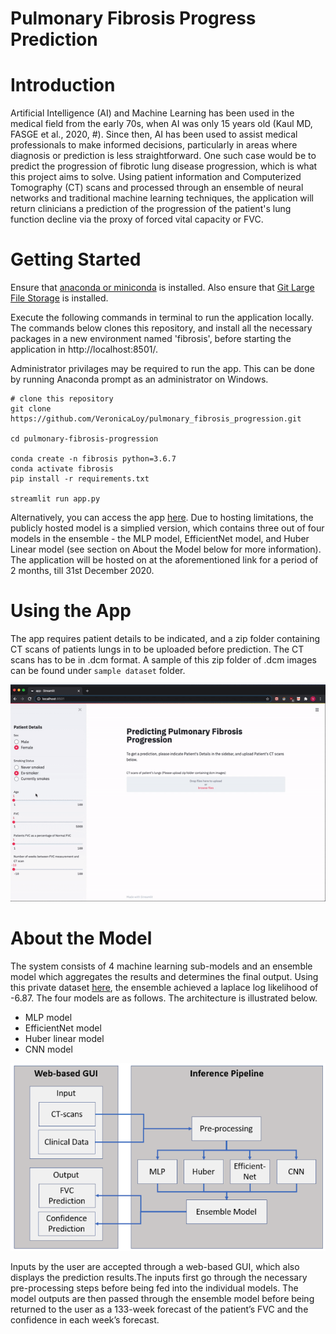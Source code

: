 # Pulmonary Fibrosis Progress Prediction

# Introduction

Artificial Intelligence (AI) and Machine Learning has been used in the medical field from the early 70s, when AI was only 15 years old (Kaul MD, FASGE et al., 2020, #). Since then, AI has been used to assist medical professionals to make informed decisions, particularly in areas where diagnosis or prediction is less straightforward. One such case would be to predict the progression of fibrotic lung disease progression, which is what this project aims to solve. Using patient information and Computerized Tomography (CT) scans and processed through an ensemble of neural networks and traditional machine learning techniques, the application will return clinicians a prediction of the progression of the patient's lung function decline via the proxy of forced vital capacity or FVC.


# Getting Started 

Ensure that [anaconda or miniconda](https://docs.conda.io/en/latest/miniconda.html) is installed. Also ensure that [Git Large File Storage](https://git-lfs.github.com/) is installed.

Execute the following commands in terminal to run the application locally. The commands below clones this repository, and install all the necessary packages in a new environment named 'fibrosis', before starting the application in http://localhost:8501/.

Administrator privilages may be required to run the app. This can be done by running Anaconda prompt as an administrator on Windows.

```
# clone this repository
git clone https://github.com/VeronicaLoy/pulmonary_fibrosis_progression.git

cd pulmonary-fibrosis-progression

conda create -n fibrosis python=3.6.7
conda activate fibrosis
pip install -r requirements.txt

streamlit run app.py
```

Alternatively, you can access the app [here](http://54.186.100.151:8501/). Due to hosting limitations, the publicly hosted model is a simplied version, which contains three out of four models in the ensemble - the MLP model, EfficientNet model, and Huber Linear model (see section on About the Model below for more information). The application will be hosted on at the aforementioned link for a period of 2 months, till 31st December 2020.


# Using the App

The app requires patient details to be indicated, and a zip folder containing CT scans of patients lungs in to be uploaded before prediction. The CT scans has to be in .dcm format. A sample of this zip folder of .dcm images can be found under `sample dataset` folder.

![alt text](https://github.com/VeronicaLoy/pulmonary-fibrosis-progression/blob/master/images/front-end.gif)




# About the Model

The system consists of 4 machine learning sub-models and an ensemble model which aggregates the results and determines the final output. Using this private dataset [here](https://www.kaggle.com/c/osic-pulmonary-fibrosis-progression/data), the ensemble achieved a laplace log likelihood of -6.87. The four models are as follows. The architecture is illustrated below.

- MLP model
- EfficientNet model
- Huber linear model
- CNN model

![alt text](https://github.com/VeronicaLoy/pulmonary-fibrosis-progression/blob/master/images/system%20architecture.png)

Inputs by the user are accepted through a web-based GUI, which also displays the prediction results.The inputs first go through the necessary pre-processing steps before being fed into the individual models. The model outputs are then passed through the ensemble model before being returned to the user as a 133-week forecast of the patient’s FVC and the confidence in each week’s forecast.
